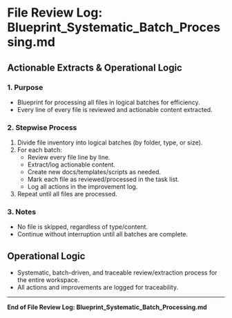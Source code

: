 # File Review Log: Blueprint_Systematic_Batch_Processing.md

## Actionable Extracts & Operational Logic

### 1. Purpose
- Blueprint for processing all files in logical batches for efficiency.
- Every line of every file is reviewed and actionable content extracted.

### 2. Stepwise Process
1. Divide file inventory into logical batches (by folder, type, or size).
2. For each batch:
   - Review every file line by line.
   - Extract/log actionable content.
   - Create new docs/templates/scripts as needed.
   - Mark each file as reviewed/processed in the task list.
   - Log all actions in the improvement log.
3. Repeat until all files are processed.

### 3. Notes
- No file is skipped, regardless of type/content.
- Continue without interruption until all batches are complete.

## Operational Logic
- Systematic, batch-driven, and traceable review/extraction process for the entire workspace.
- All actions and improvements are logged for traceability.

---

**End of File Review Log: Blueprint_Systematic_Batch_Processing.md**
